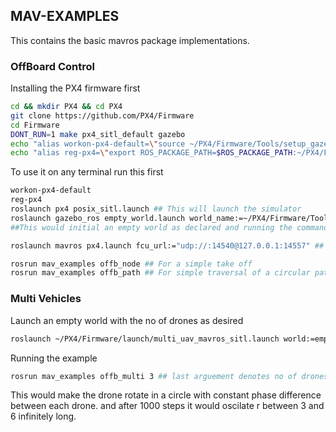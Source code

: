## MAV-EXAMPLES
This contains the basic mavros package implementations.
### OffBoard Control
Installing the PX4 firmware first
``` bash
cd && mkdir PX4 && cd PX4
git clone https://github.com/PX4/Firmware
cd Firmware
DONT_RUN=1 make px4_sitl_default gazebo 
echo "alias workon-px4-default=\"source ~/PX4/Firmware/Tools/setup_gazebo.bash ~/PX4/Firmware ~/PX4/Firmware/build/px4_sitl_default\"" >> ~/.bashrc
echo "alias reg-px4=\"export ROS_PACKAGE_PATH=$ROS_PACKAGE_PATH:~/PX4/Firmware:~/PX4/Firmware/Tools/sitl_gazebo\"" >> ~/.bashrc
```
To use it on any terminal run this first
``` bash
workon-px4-default
reg-px4
roslaunch px4 posix_sitl.launch ## This will launch the simulator
roslaunch gazebo_ros empty_world.launch world_name:=~/PX4/Firmware/Tools/sitl_gazebo/worlds/iris.world 
##This would initial an empty world as declared and running the command above it you will spawn the quad

roslaunch mavros px4.launch fcu_url:="udp://:14540@127.0.0.1:14557" ## THis will launch a mavlink between the PX4 Firmware and the ROS Core server

rosrun mav_examples offb_node ## For a simple take off
rosrun mav_examples offb_path ## For simple traversal of a circular path
```

### Multi Vehicles

Launch an empty world with the no of drones as desired
``` bash
roslaunch ~/PX4/Firmware/launch/multi_uav_mavros_sitl.launch world:=empty_world.launch
```
Running the example
``` bash
rosrun mav_examples offb_multi 3 ## last arguement denotes no of drones
```
This would make the drone rotate in a circle with constant phase difference between each drone.
and after 1000 steps it would oscilate r between 3 and 6 infinitely long.

